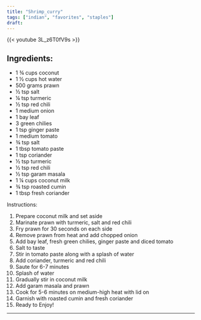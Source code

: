 ```yaml
---
title: "Shrimp_curry"
tags: ["indian", "favorites", "staples"]
draft: 
---
```


{{< youtube 3L_z6T0fV9s >}}

## Ingredients: 
- 1 ¾ cups coconut
- 1 ½ cups hot water
- 500 grams prawn
- ½ tsp salt
- ¼ tsp turmeric
- ½ tsp red chili
- 1 medium onion
- 1 bay leaf
- 3 green chilies
- 1 tsp ginger paste
- 1 medium tomato 
- ¾ tsp salt
- 1 tbsp tomato paste
- 1 tsp coriander
- ½ tsp turmeric
- ½ tsp red chili
- ½ tsp garam masala
- 1 ¼ cups coconut milk
- ¾ tsp roasted cumin
- 1 tbsp fresh coriander

Instructions:
1. Prepare coconut milk and set aside
2. Marinate prawn with turmeric, salt and red chili
3. Fry prawn for 30 seconds on each side
4. Remove prawn from heat and add chopped onion
5. Add bay leaf, fresh green chilies, ginger paste and diced tomato
6. Salt to taste 
7. Stir in tomato paste along with a splash of water
8. Add coriander, turmeric and red chili
9. Saute for 6-7 minutes
10. Splash of water
11. Gradually stir in coconut milk
12. Add garam masala and prawn 
13. Cook for 5-6 minutes on medium-high heat with lid on
14. Garnish with roasted cumin and fresh coriander
15. Ready to Enjoy!

--- 
